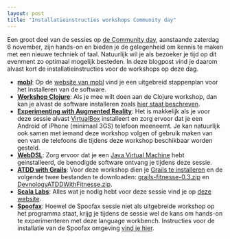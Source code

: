 ```yaml
---
layout: post
title: "Installatieinstructies workshops Community day"
---
```


Een groot deel van de sessies op [de Community day](http://devnology.nl/en/meetings/details/27-community-day-2010), aanstaande zaterdag 6 november, zijn hands-on en bieden je de gelegenheid om kennis te maken met een nieuwe techniek of taal. Natuurlijk wil je als bezoeker je tijd op dit evenment zo optimaal mogelijk besteden. In deze blogpost vind je daarom alvast kort de installatieinstructies voor de workshops op deze dag.

*   **[mobl](http://devnology.nl/index.php?option=com_content&amp;view=article&amp;id=120)**: Op de [website van mobl](http://www.mobl-lang.org/get.html) vind je een uitgebreid stappenplan voor het installeren van de software.
*   **[Workshop Clojure](http://devnology.nl/index.php?option=com_content&amp;view=article&amp;id=125)**: Als je mee wilt doen aan de Clojure workshop, dan kan je alvast de software installeren zoals [hier staat beschreven](http://www.assembla.com/wiki/show/clojure/Getting_Started).
*   **[Experimenting with Augmented Reality](http://devnology.nl/index.php?option=com_content&amp;view=article&amp;id=134)**: Het is makkelijk als je voor deze sessie alvast [VirtualBox](http://www.virtualbox.org/) installeert en zorg ervoor dat je een Android of iPhone (minimaal 3GS) telefoon meeneemt. Je kan natuurlijk ook samen met iemand deze workshop volgen of gebruik maken van een van de telefoons die tijdens deze workshop beschikbaar worden gesteld.
*   **[WebDSL](http://devnology.nl/index.php?option=com_content&amp;view=article&amp;id=132)**: Zorg ervoor dat je een [Java Virtual Machine](http://www.oracle.com/technetwork/java/javase/downloads/index.html) hebt geinstalleerd, de benodigde software ontvang je tijdens deze sessie.
*   **[ATDD with Grails](http://devnology.nl/index.php?option=com_content&amp;view=article&amp;id=124)**: Voor deze workshop dien je [Grails te installeren](http://www.grails.org/download/archive/Grails) en de volgende twee bestanden te downloaden: [grails-fitnesse-0.3.zip](http://devnology.nl/grails-fitnesse-0.3.zip)&nbsp;en [DevnologyATDDWithFitnesse.zip](http://devnology.nl/DevnologyATDDWithFitnesse.zip).
*   **[Scala Labs](http://devnology.nl/index.php?option=com_content&amp;view=article&amp;id=127)**: Alles wat je nodig hebt voor deze sessie vind je op [deze website](http://scala-labs.github.com/getting-started.html).
*   **[Spoofax](http://devnology.nl/index.php?option=com_content&amp;view=article&amp;id=131)**: Hoewel de Spoofax sessie niet als uitgebreide workshop op het programma staat, krijg je tijdens de sessie wel de kans om hands-on te experimenteren met deze language workbench. Instructies voor de installatie van de Spoofax omgeving [vind je hier](http://strategoxt.org/Spoofax/Devnology).
